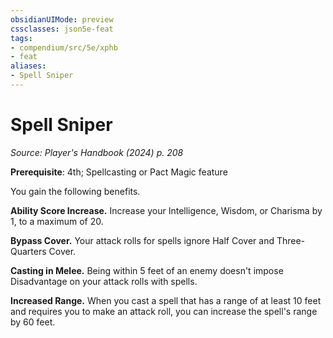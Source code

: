 ```yaml
---
obsidianUIMode: preview
cssclasses: json5e-feat
tags:
- compendium/src/5e/xphb
- feat
aliases:
- Spell Sniper
---
```

# Spell Sniper
*Source: Player's Handbook (2024) p. 208*  

**Prerequisite**: 4th; Spellcasting or Pact Magic feature

You gain the following benefits.

**Ability Score Increase.** Increase your Intelligence, Wisdom, or Charisma by 1, to a maximum of 20.

**Bypass Cover.** Your attack rolls for spells ignore Half Cover and Three-Quarters Cover.

**Casting in Melee.** Being within 5 feet of an enemy doesn't impose Disadvantage on your attack rolls with spells.

**Increased Range.** When you cast a spell that has a range of at least 10 feet and requires you to make an attack roll, you can increase the spell's range by 60 feet.